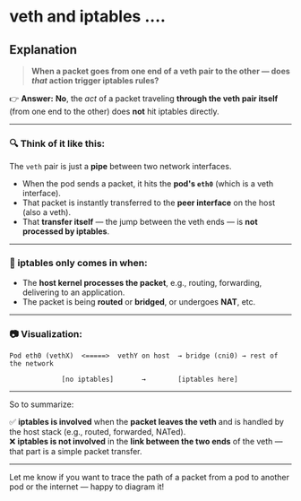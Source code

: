 # veth and iptables ....

## Explanation 

> **When a packet goes from one end of a veth pair to the other — does *that* action trigger iptables rules?**

👉 **Answer:** **No**, the *act* of a packet traveling **through the veth pair itself** (from one end to the other) does **not** hit iptables directly.

---

### 🔍 Think of it like this:

The `veth` pair is just a **pipe** between two network interfaces.

- When the pod sends a packet, it hits the **pod's `eth0`** (which is a veth interface).
- That packet is instantly transferred to the **peer interface** on the host (also a veth).
- That **transfer itself** — the jump between the veth ends — is **not processed by iptables**.

---

### 🧱 iptables only comes in when:
- The **host kernel processes the packet**, e.g., routing, forwarding, delivering to an application.
- The packet is being **routed** or **bridged**, or undergoes **NAT**, etc.

---

### 📷 Visualization:

```text
Pod eth0 (vethX)  <=====>  vethY on host  → bridge (cni0) → rest of the network

             [no iptables]       →        [iptables here]
```

---

So to summarize:

✅ **iptables is involved** when the **packet leaves the veth** and is handled by the host stack (e.g., routed, forwarded, NATed).  
❌ **iptables is not involved** in the **link between the two ends** of the veth — that part is a simple packet transfer.

---

Let me know if you want to trace the path of a packet from a pod to another pod or the internet — happy to diagram it!
